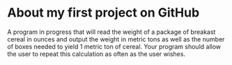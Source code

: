 # About my first project on GitHub
A program in progress that will read the weight of a package of breakast cereal
in ounces and output the weight in metric tons as well as the number of boxes needed
to yield 1 metric ton of cereal. Your program should allow the user to repeat this
calculation as often as the user wishes.
